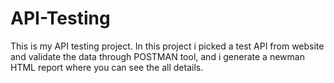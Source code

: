 # API-Testing 
This is my API testing project. In this project i picked a test API from website and validate the data through POSTMAN tool, and i generate a newman HTML report where you can see the all details. 

